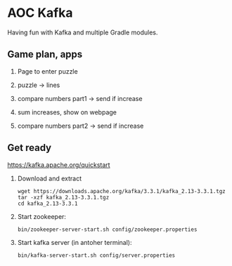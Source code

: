 # AOC Kafka

Having fun with Kafka and multiple Gradle modules.

## Game plan, apps

1. Page to enter puzzle
2. puzzle -> lines
3. compare numbers part1 -> send if increase
4. sum increases, show on webpage

5. compare numbers part2 -> send if increase

## Get ready

<https://kafka.apache.org/quickstart>

1. Download and extract
   ```shell
   wget https://downloads.apache.org/kafka/3.3.1/kafka_2.13-3.3.1.tgz
   tar -xzf kafka_2.13-3.3.1.tgz
   cd kafka_2.13-3.3.1
   ```
2. Start zookeeper:
   ```shell
   bin/zookeeper-server-start.sh config/zookeeper.properties
   ```
3. Start kafka server (in antoher terminal):
   ```shell
   bin/kafka-server-start.sh config/server.properties
   ```